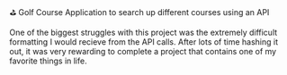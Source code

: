 ⛳️ Golf Course Application to search up different courses using an API

One of the biggest struggles with this project was the extremely difficult formatting I would recieve from the API calls. After lots of time hashing it out, 
it was very rewarding to complete a project that contains one of my favorite things in life.
